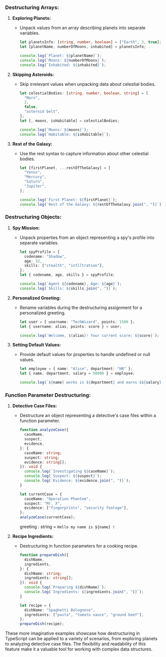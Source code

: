 ### Destructuring Arrays:

1. **Exploring Planets:**

   - Unpack values from an array describing planets into separate variables.

     ```typescript
     let planetsInfo: [string, number, boolean] = ["Earth", 3, true];
     let [planetName, numberOfMoons, inhabited] = planetsInfo;

     console.log(`Planet: ${planetName}`);
     console.log(`Moons: ${numberOfMoons}`);
     console.log(`Inhabited: ${inhabited}`);
     ```

2. **Skipping Asteroids:**

   - Skip irrelevant values when unpacking data about celestial bodies.

     ```typescript
     let celestialBodies: [string, number, boolean, string] = [
       "Mars",
       2,
       false,
       "asteroid belt",
     ];
     let [, moons, isHabitable] = celestialBodies;

     console.log(`Moons: ${moons}`);
     console.log(`Habitable: ${isHabitable}`);
     ```

3. **Rest of the Galaxy:**

   - Use the rest syntax to capture information about other celestial bodies.

     ```typescript
     let [firstPlanet, ...restOfTheGalaxy] = [
       "Venus",
       "Mercury",
       "Saturn",
       "Jupiter",
     ];

     console.log(`First Planet: ${firstPlanet}`);
     console.log(`Rest of the Galaxy: ${restOfTheGalaxy.join(", ")}`);
     ```

### Destructuring Objects:

1. **Spy Mission:**

   - Unpack properties from an object representing a spy's profile into separate variables.

     ```typescript
     let spyProfile = {
       codename: "Shadow",
       age: 32,
       skills: ["stealth", "infiltration"],
     };
     let { codename, age, skills } = spyProfile;

     console.log(`Agent ${codename}, Age: ${age}`);
     console.log(`Skills: ${skills.join(", ")}`);
     ```

2. **Personalized Greeting:**

   - Rename variables during the destructuring assignment for a personalized greeting.

     ```typescript
     let user = { username: "TechWizard", points: 1500 };
     let { username: alias, points: score } = user;

     console.log(`Welcome, ${alias}! Your current score: ${score}`);
     ```

3. **Setting Default Values:**

   - Provide default values for properties to handle undefined or null values.

     ```typescript
     let employee = { name: "Alice", department: "HR" };
     let { name, department, salary = 50000 } = employee;

     console.log(`${name} works in ${department} and earns $${salary}`);
     ```

### Function Parameter Destructuring:

1. **Detective Case Files:**

   - Destructure an object representing a detective's case files within a function parameter.

     ```typescript
     function analyzeCase({
       caseName,
       suspect,
       evidence,
     }: {
       caseName: string;
       suspect: string;
       evidence: string[];
     }): void {
       console.log(`Investigating ${caseName}`);
       console.log(`Suspect: ${suspect}`);
       console.log(`Evidence: ${evidence.join(", ")}`);
     }

     let currentCase = {
       caseName: "Operation Phantom",
       suspect: "Mr. X",
       evidence: ["fingerprints", "security footage"],
     };
     analyzeCase(currentCase);
     ```

     greeting : string = `Hello my name is ${name} !`

2. **Recipe Ingredients:**

   - Destructuring in function parameters for a cooking recipe.

     ```typescript
     function prepareDish({
       dishName,
       ingredients,
     }: {
       dishName: string;
       ingredients: string[];
     }): void {
       console.log(`Preparing ${dishName}`);
       console.log(`Ingredients: ${ingredients.join(", ")}`);
     }

     let recipe = {
       dishName: "Spaghetti Bolognese",
       ingredients: ["pasta", "tomato sauce", "ground beef"],
     };
     prepareDish(recipe);
     ```

These more imaginative examples showcase how destructuring in TypeScript can be applied to a variety of scenarios, from exploring planets to analyzing detective case files. The flexibility and readability of this feature make it a valuable tool for working with complex data structures.
